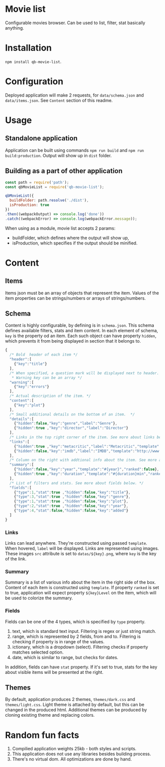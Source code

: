 # Movie list
Configurable movies browser. Can be used to list, filter, stat basically anything.

# Installation
`npm install qb-movie-list`.

# Configuration
Deployed application will make 2 requests, for `data/schema.json` and `data/items.json`.
See `Content` section of this readme.

# Usage

## Standalone application
Application can be built using commands `npm run build` and `npm run build:production`. Output will show up in `dist` folder.

## Building as a part of other application
```javascript
const path = require('path');
const qbMovieList = require('qb-movie-list');

qbMovieList({
  buildFolder: path.resolve('./dist'),
  isProduction: true
})
.then((webpackOutput) => console.log('done'))
.catch((webpackError) => console.log(webpackError.message));
```
When using as a module, movie list accepts 2 params:
 - buildFolder, which defines where the output will show up,
 - isProduction, which specifies if the output should be minified.

# Content

## Items
Items json must be an array of objects that represent the item. Values of the item properties can be strings/numbers or arrays of strings/numbers.

## Schema
Content is highly configurable, by defining is in `schema.json`. This schema defines available filters, stats and item content.
In each element of schema, `key` is the property od an item. Each such object can have property `hidden`, which prevents it from being displayed in section that it belongs to.
```javascript
{
  /* Bold  header of each item */
  "header":[
    {"key":"title"}
  ],
  /* When specified, a question mark will be displayed next to header.
   * Warning key can be an array */
  "warning":[
    {"key":"errors"}
  ],
  /* Actual description of the item. */
  "content":[
    {"key":"plot"}
  ],
  /* Small additional details on the bottom of an item.  */
  "details":[
    {"hidden":false,"key":"genre","label":"Genre"},
    {"hidden":true ,"key":"director","label":"Director"}
  ],
  /* Links in the top right corner of the item. See more about links below. */
  "links":[
    {"hidden":true ,"key":"metacritic","label":"Metacritic","template":"http://www.metacritic.com/search/movie/#{title}/results?date_range_from=#{year}"},
    {"hidden":false,"key":"imdb","label":"IMDB","template":"http://www.imdb.com/find?q=#{title}&s=tt&ttype=ft&ref_=fn_ft"}
  ],
  /* Column on the right with addtional info about the item. See more about summary below. */
  "summary":[
    {"hidden":false,"key":"year","template":"#{year}","ranked":false},
    {"hidden":true ,"key":"duration","template":"#{duration}min","ranked":false},
  ],
  /* List of filters and stats. See more about fields below. */
  "fields":[
    {"type":1,"stat":true ,"hidden":false,"key":"title"},
    {"type":3,"stat":true ,"hidden":false,"key":"genre"},
    {"type":1,"stat":true ,"hidden":false,"key":"plot"},
    {"type":2,"stat":true ,"hidden":false,"key":"year"},
    {"type":4,"stat":false,"hidden":false,"key":"added"}
  ]
}
```
### Links
Links can lead anywhere. They're constructed using passed `template`. When hovered, `label` will be displayed.
Links are represented using images. These images `src` attribute is set to `datas/${key}.png`, where `key` is the key of the link.

### Summary
Summary is a list of various info about the item in the right side of the box. Content of each item is constructed using `template`.
If property `ranked` is set to true, application will expect property `${key}Level` on the item, which will be used to colorize the summary.

### Fields
Fields can be one of the 4 types, which is specified by `type` property.
1. text, which is standard text input. Filtering is regex or just string match.
2. range, which is represented by 2 fields, from and to. Filtering is checking if property is in range of the values.
3. ictionary, which is a dropdown (select). Filtering checks if property matches selected option.
4. date, which is similar to range, but checks for dates.

In addition, fields can have `stat` property. If it's set to true, stats for the key about visible items will be presented at the right.

## Themes
By default, application produces 2 themes, `themes/dark.css` and `themes/light.css`. Light theme is attached by default, but this can be changed in the produced html.
Additional themes can be produced by cloning existing theme and replacing colors.

# Random fun facts
1. Compilied application weights 25kb - both styles and scripts.
2. This application does not use any libraries besides building process.
3. There's no virtual dom. All optimizations are done by hand.
